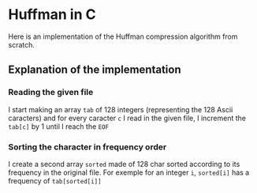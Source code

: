 # Huffman in C

Here is an implementation of the Huffman compression algorithm from scratch.

## Explanation of the implementation 

### Reading the given file

I start making an array `tab` of 128 integers (representing the 128 Ascii caracters) and for every caracter `c` I read in the given file, I increment the `tab[c]` by 1 until I reach the `EOF` 

### Sorting the character in frequency order

I create a second array `sorted` made of 128 char sorted according to its frequency in the original file. For exemple for an integer `i`, `sorted[i]` has a frequency of `tab[sorted[i]]`
